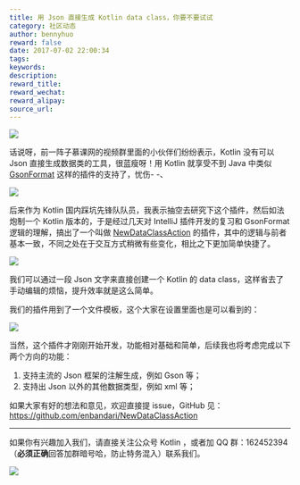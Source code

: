 ```yaml
---
title: 用 Json 直接生成 Kotlin data class，你要不要试试
category: 社区动态
author: bennyhuo
reward: false
date: 2017-07-02 22:00:34
tags:
keywords:
description:
reward_title:
reward_wechat:
reward_alipay:
source_url:
---
```


![](http://kotlinblog-1251218094.costj.myqcloud.com/80f29e08-11ff-4c47-a6d1-6c4a4ae08ae8/assets/2017.07.02/json4kotlin.jpg)

话说呀，前一阵子慕课网的视频群里面的小伙伴们纷纷表示，Kotlin 没有可以 Json 直接生成数据类的工具，很蓝瘦呀！用 Kotlin 就享受不到 Java 中类似 [GsonFormat](https://github.com/zzz40500/GsonFormat) 这样的插件的支持了，忧伤- -、

![](http://kotlinblog-1251218094.costj.myqcloud.com/80f29e08-11ff-4c47-a6d1-6c4a4ae08ae8/assets/2017.05.22/nothappy.jpg)

后来作为 Kotlin 国内踩坑先锋队队员，我表示抽空去研究下这个插件，然后如法炮制一个 Kotlin 版本的，于是经过几天对 IntelliJ 插件开发的复习和 GsonFormat 逻辑的理解，搞出了一个叫做 [NewDataClassAction](https://github.com/enbandari/NewDataClassAction) 的插件，其中的逻辑与前者基本一致，不同之处在于交互方式稍微有些变化，相比之下更加简单快捷了。

![](http://kotlinblog-1251218094.costj.myqcloud.com/80f29e08-11ff-4c47-a6d1-6c4a4ae08ae8/assets/2017.07.02/dataclass.gif)

我们可以通过一段 Json 文字来直接创建一个 Kotlin 的 data class，这样省去了手动编辑的烦恼，提升效率就是这么简单。

我们的插件用到了一个文件模板，这个大家在设置里面也是可以看到的：

![](http://kotlinblog-1251218094.costj.myqcloud.com/80f29e08-11ff-4c47-a6d1-6c4a4ae08ae8/assets/2017.07.02/filetemplate.jpeg)

当然，这个插件才刚刚开始开发，功能相对基础和简单，后续我也将考虑完成以下两个方向的功能：

1. 支持主流的 Json 框架的注解生成，例如 Gson 等；
2. 支持出 Json 以外的其他数据类型，例如 xml 等；

如果大家有好的想法和意见，欢迎直接提 issue，GitHub 见：https://github.com/enbandari/NewDataClassAction



---

如果你有兴趣加入我们，请直接关注公众号 Kotlin ，或者加 QQ 群：162452394 （**必须正确**回答加群暗号哈，防止特务混入）联系我们。

![](http://kotlinblog-1251218094.costj.myqcloud.com/80f29e08-11ff-4c47-a6d1-6c4a4ae08ae8/arts/kotlin_group.jpg)